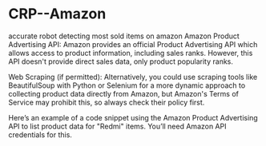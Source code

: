 # CRP--Amazon
accurate robot detecting most sold items on amazon
Amazon Product Advertising API: Amazon provides an official Product Advertising API which allows access to product information, including sales ranks. However, this API doesn't provide direct sales data, only product popularity ranks.

Web Scraping (if permitted): Alternatively, you could use scraping tools like BeautifulSoup with Python or Selenium for a more dynamic approach to collecting product data directly from Amazon, but Amazon's Terms of Service may prohibit this, so always check their policy first.

Here’s an example of a code snippet using the Amazon Product Advertising API to list product data for "Redmi" items. You’ll need Amazon API credentials for this.
